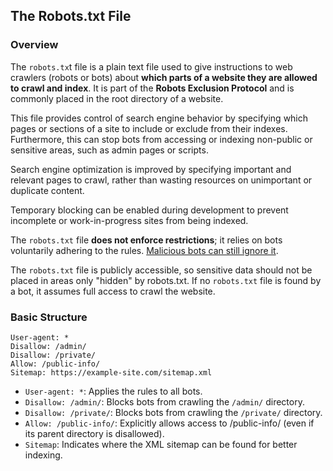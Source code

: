 ## The Robots.txt File

### Overview

The `robots.tx`t file is a plain text file used to give instructions to web crawlers (robots or bots) about **which parts of a website they are allowed to crawl and index**. It is part of the **Robots Exclusion Protocol** and is commonly placed in the root directory of a website.

This file provides control of search engine behavior by specifying which pages or sections of a site to include or exclude from their indexes. Furthermore, this can stop bots from accessing or indexing non-public or sensitive areas, such as admin pages or scripts.

Search engine optimization is improved by specifying important and relevant pages to crawl, rather than wasting resources on unimportant or duplicate content.

Temporary blocking can be enabled during development to prevent incomplete or work-in-progress sites from being indexed.

The `robots.txt` file **does not enforce restrictions**; it relies on bots voluntarily adhering to the rules. <ins>Malicious bots can still ignore it</ins>.

The `robots.txt` file is publicly accessible, so sensitive data should not be placed in areas only "hidden" by robots.txt. If no `robots.txt` file is found by a bot, it assumes full access to crawl the website.

### Basic Structure

```
User-agent: *
Disallow: /admin/
Disallow: /private/
Allow: /public-info/
Sitemap: https://example-site.com/sitemap.xml
```
* `User-agent: *`: Applies the rules to all bots.
* `Disallow: /admin/`: Blocks bots from crawling the `/admin/` directory.
* `Disallow: /private/`: Blocks bots from crawling the `/private/` directory.
* `Allow: /public-info/`: Explicitly allows access to /public-info/ (even if its parent directory is disallowed).
* `Sitemap`: Indicates where the XML sitemap can be found for better indexing.